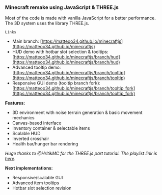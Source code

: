 ### Minecraft remake using JavaScript & THREE.js

Most of the code is made with vanilla JavaScript for a better performance.  
The 3D system uses the library THREE.js.  

	Links
- Main branch: [https://matteoo34.github.io/minecraftjs](https://matteoo34.github.io/minecraftjs)
- HUD demo with hotbar slot selection & tooltips: [https://matteoo34.github.io/minecraftjs/branch/hud](https://matteoo34.github.io/minecraftjs/branch/hud)
- Advanced tooltip demo: [https://matteoo34.github.io/minecraftjs/branch/tooltip](https://matteoo34.github.io/minecraftjs/branch/tooltip)
- Responsive GUI demo (tooltip branch fork): [https://matteoo34.github.io/minecraftjs/branch/tooltip_fork](https://matteoo34.github.io/minecraftjs/branch/tooltip_fork)

**Features:**
+ 3D environment with noise terrain generation & basic movement mechanics
+ Canvas-based interface
+ Inventory container & selectable items
+ Scalable HUD
+ Inverted crosshair
+ Health bar/hunger bar rendering

*Huge thanks to @HritikMC for the THREE.js part tutorial. The playlist link is [here](https://www.youtube.com/playlist?list=PLEtXCX1lakbhq_01JKJILx90wLfdwrJig).*

**Next implementations:**
+ Responsive/scalable GUI
+ Advanced item tooltips
+ Hotbar slot selection revision